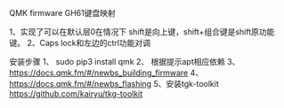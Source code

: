 QMK firmware
GH61键盘映射 

1、实现了可以在默认层0在情况下 shift是向上键，shift+组合键是shift原功能键。
2、Caps lock和左边的ctrl功能对调

安装步骤
1、 sudo pip3 install qmk
2、 根据提示apt相应依赖
3、https://docs.qmk.fm/#/newbs_building_firmware
4、https://docs.qmk.fm/#/newbs_flashing
5、安装tgk-toolkit https://github.com/kairyu/tkg-toolkit
